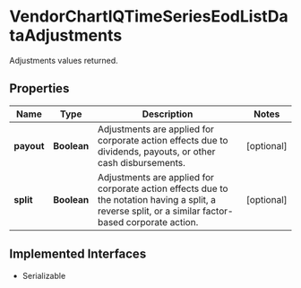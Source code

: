 

# VendorChartIQTimeSeriesEodListDataAdjustments

Adjustments values returned.

## Properties

Name | Type | Description | Notes
------------ | ------------- | ------------- | -------------
**payout** | **Boolean** | Adjustments are applied for corporate action effects due to dividends, payouts, or other cash disbursements. |  [optional]
**split** | **Boolean** | Adjustments are applied for corporate action effects due to the notation having a split, a reverse split, or a similar factor-based corporate action. |  [optional]


## Implemented Interfaces

* Serializable


